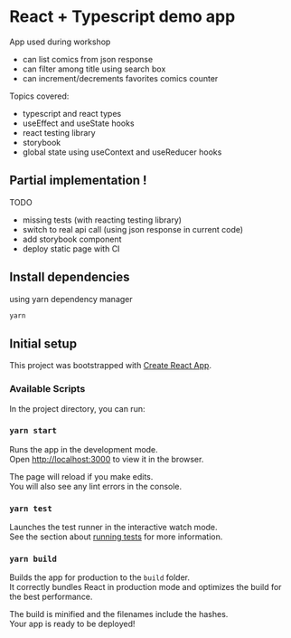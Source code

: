 # React + Typescript demo app

App used during workshop

* can list comics from json response
* can filter among title using search box
* can increment/decrements favorites comics counter



Topics covered: 

* typescript and react types
* useEffect and useState hooks
* react testing library
* storybook
* global state using useContext and useReducer hooks


## Partial implementation ! 

TODO

* missing tests (with reacting testing library)
* switch to real api call (using json response in current code)
* add storybook component
* deploy static page with CI

## Install dependencies

using yarn dependency manager

```bash
yarn
```


## Initial setup 

This project was bootstrapped with [Create React App](https://github.com/facebook/create-react-app).

### Available Scripts

In the project directory, you can run:

### `yarn start`

Runs the app in the development mode.\
Open [http://localhost:3000](http://localhost:3000) to view it in the browser.

The page will reload if you make edits.\
You will also see any lint errors in the console.

### `yarn test`

Launches the test runner in the interactive watch mode.\
See the section about [running tests](https://facebook.github.io/create-react-app/docs/running-tests) for more information.

### `yarn build`

Builds the app for production to the `build` folder.\
It correctly bundles React in production mode and optimizes the build for the best performance.

The build is minified and the filenames include the hashes.\
Your app is ready to be deployed!

